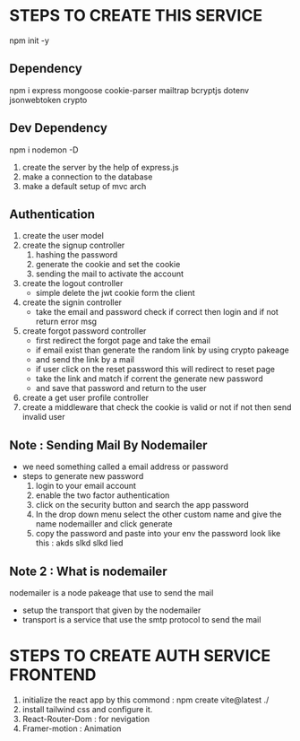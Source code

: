 # STEPS TO CREATE THIS SERVICE

npm init -y

## Dependency
npm i express mongoose cookie-parser mailtrap bcryptjs dotenv jsonwebtoken crypto

## Dev Dependency 
npm i nodemon -D


1. create the server by the help of express.js
2. make a connection to the database
3. make a default setup of mvc arch

## Authentication

1. create the user model
2. create the signup controller
    1. hashing the password
    2. generate the cookie and set the cookie
    3. sending the mail to activate the account
3. create the logout controller
    - simple delete the jwt cookie form the client
4. create the signin controller
    - take the email and password check if correct then login and if not return error msg
5. create forgot password controller
    - first redirect the forgot page and take the email
    - if email exist than generate the random link by using crypto pakeage
    - and send the link by a mail 
    - if user click on the reset password this will redirect to reset page
    - take the link and match if corrent the generate new password
    - and save that password and return to the user
6. create a get user profile controller
7. create a middleware that check the cookie is valid or not if not then send invalid user

## Note : Sending Mail By Nodemailer 
- we need something called a email address or password 
- steps to generate new password 
    1. login to your email account 
    2. enable the two factor authentication
    3. click on the security button and search the app password
    4. In the drop down menu select the other custom name and give the name nodemailler and click generate
    5. copy the password and paste into your env the password look like this : akds slkd slkd lied
    
## Note 2 : What is nodemailer

nodemailer is a node pakeage that use to send the mail 
- setup the transport that given by the nodemailer 
- transport is a service that use the smtp protocol to send the mail


# STEPS TO CREATE AUTH SERVICE FRONTEND

1. initialize the react app by this commond : npm create vite@latest ./
2. install tailwind css and configure it.
3. React-Router-Dom : for nevigation
4. Framer-motion : Animation
